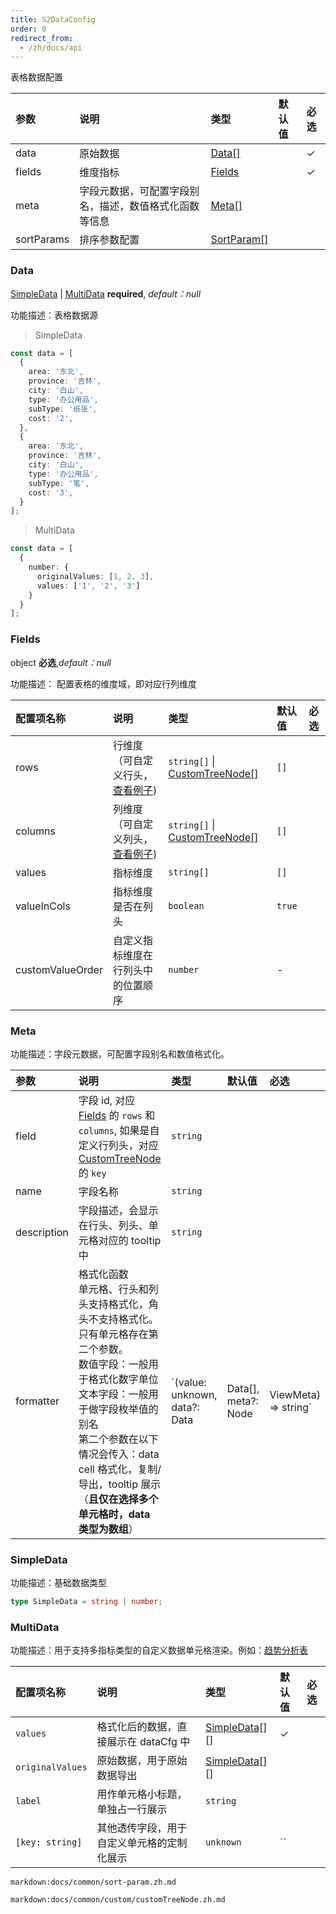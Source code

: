 ```yaml
---
title: S2DataConfig
order: 0
redirect_from:
  - /zh/docs/api
---
```


表格数据配置

| 参数 | 说明 | 类型 | 默认值 | 必选  |
| :------------- | :----------------- | :--------- | :----- | :--- |
| data           | 原始数据        | [Data[]](#data) |    |   ✓   |
| fields         | 维度指标       | [Fields](#fields) |    |   ✓     |
| meta    | 字段元数据，可配置字段别名，描述，数值格式化函数等信息 | [Meta[]](#meta)  |  |       |
| sortParams    | 排序参数配置 | [SortParam[]](#sortparam)  |  |       |

### Data

[SimpleData](#simpledata) | [MultiData](#multidata) **required**, _default：null_

功能描述：表格数据源

> SimpleData

```ts
const data = [
  {
    area: '东北',
    province: '吉林',
    city: '白山',
    type: '办公用品',
    subType: '纸张',
    cost: '2',
  },
  {
    area: '东北',
    province: '吉林',
    city: '白山',
    type: '办公用品',
    subType: '笔',
    cost: '3',
  }
];
```

> MultiData

```ts
const data = [
  {
    number: {
      originalValues: [1, 2, 3],
      values: ['1', '2', '3']
    }
  }
];
```

### Fields

object **必选**,_default：null_

功能描述： 配置表格的维度域，即对应行列维度

| 配置项名称 | 说明     | 类型   | 默认值 | 必选 |
| :------------- | :----------------- | :--------- | :----- | :--- |
| rows           | 行维度 （可自定义行头，[查看例子](#TODO))        | `string[]` \| [CustomTreeNode[]](#customtreenode) | `[]`   |      |
| columns        | 列维度 （可自定义列头，[查看例子](#TODO))        | `string[]` \| [CustomTreeNode[]](#customtreenode) | `[]`   |      |
| values         | 指标维度       | `string[]` | `[]`   |      |
| valueInCols    | 指标维度是否在列头   | `boolean`  | `true` |      |
| customValueOrder | 自定义指标维度在行列头中的位置顺序 | `number`  | - |      |

### Meta

功能描述：字段元数据，可配置字段别名和数值格式化。

| 参数 | 说明 | 类型 | 默认值 | 必选  |
| :--| :--------| :--- | :----- | :--- |
| field  | 字段 id, 对应 [Fields](#fields) 的 `rows` 和 `columns`, 如果是自定义行列头，对应 [CustomTreeNode](#customtreenode) 的 `key` | `string` | |    |
| name | 字段名称 | `string`|  |   |
| description | 字段描述，会显示在行头、列头、单元格对应的 tooltip 中 | `string`|  |   |
| formatter | 格式化函数 <br/> 单元格、行头和列头支持格式化，角头不支持格式化。只有单元格存在第二个参数。 <br/>数值字段：一般用于格式化数字单位<br/>文本字段：一般用于做字段枚举值的别名<br/> 第二个参数在以下情况会传入：data cell 格式化，复制/导出，tooltip 展示（**且仅在选择多个单元格时，data 类型为数组**） | `(value: unknown, data?: Data | Data[], meta?: Node | ViewMeta) => string` | | |

### SimpleData

功能描述：基础数据类型

```ts
type SimpleData = string | number;
```

### MultiData

功能描述：用于支持多指标类型的自定义数据单元格渲染。例如：[趋势分析表](/zh/examples/react-component/sheet#strategy)

| 配置项名称 | 说明     | 类型   | 默认值 | 必选 |
| :------------- | :----------------- | :--------- | :----- | :--- |
| `values`           | 格式化后的数据，直接展示在 dataCfg 中 | [SimpleData](#simpledata)[][]   |  ✓   |
| `originalValues` | 原始数据，用于原始数据导出 | [SimpleData](#simpledata)[][]  |  |      |
| `label`        | 用作单元格小标题，单独占一行展示    | `string` |    |      |
| `[key: string]`       | 其他透传字段，用于自定义单元格的定制化展示       | `unknown` | ``   |      |

`markdown:docs/common/sort-param.zh.md`

`markdown:docs/common/custom/customTreeNode.zh.md`
